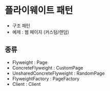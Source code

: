 # 플라이웨이트 패턴

- 구조 패턴
- 예제 : 웹 페이지 (커스텀/랜덤)

## 종류
- Flyweight : Page
- ConcreteFlyweight : CustomPage
- UnsharedConcreteFlyweight : RandomPage
- FlyweightFactory : PageFactory
- Client : Client